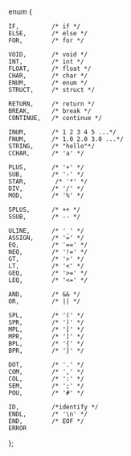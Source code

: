  enum {


	IF,         /* if */
	ELSE,       /* else */
	FOR,        /* for */
	
	VOID,       /* void */
	INT,        /* int */
	FLOAT,      /* float */
	CHAR,       /* char */
    ENUM,       /* enum */
    STRUCT,     /* struct */
	
	RETURN,     /* return */
	BREAK,      /* break */
	CONTINUE,   /* continue */
	
	INUM,       /* 1 2 3 4 5 ...*/
	FNUM,       /* 1.0 2.0 3.0 ...*/
	STRING,     /* "hello"*/
	CCHAR,      /* 'a' */
	
	PLUS,       /* '+' */
	SUB,        /* '-' */
	STAR,        /* '*' */
	DIV,        /* '/' */
	MOD,        /* '%' */

    SPLUS,      /* ++ */
    SSUB,       /* -- */
	
	ULINE,      /* '_' */ 
	ASSIGN,     /* '=' */
	EQ,         /* '==' */
	NEQ,        /* '!=' */
	GT,         /* '>' */
	LT,         /* '<' */
	GEQ,        /* '>=' */
	LEQ,        /* '<=' */

    AND,        /* && */
    OR,         /* || */
	
	SPL,        /* '(' */
	SPR,        /* ')' */
	MPL,        /* '[' */
	MPR,        /* ']' */
	BPL,        /* '{' */
	BPR,        /* '}' */

    DOT,        /* '.' */
    COM,        /* ',' */
    COL,        /* ':' */
    SEM,        /* ';' */
    POU,        /* '#' */
	
	ID,         /*identify */
    ENDL,       /* '\n' */
    END,        /* EOF */
	ERROR
};

